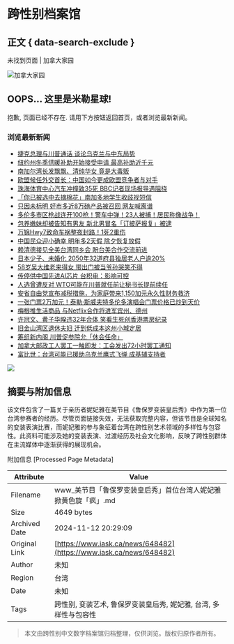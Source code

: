 # 跨性别档案馆

## 正文 { data-search-exclude }


未找到页面 | 加拿大家园

![加拿大家园](https://www.iask.ca/wp-content/uploads/2022/01/iaskca_logo.jpg)

## OOPS... 这里是米勒星球!

抱歉, 页面已经不存在. 请用下方按钮返回首页，或者浏览最新新闻。

### 浏览最新新闻

- [捷克总理与川普通话 谈论乌克兰与中东局势](https://www.iask.ca/news/1035445 "捷克总理与川普通话 谈论乌克兰与中东局势")
- [纽约州冬季供暖补助开始接受申请 最高补助近千元](https://www.iask.ca/news/1035443 "纽约州冬季供暖补助开始接受申请 最高补助近千元")
- [南加尔湾长发飘飘、清纯华女 竟是大毒贩](https://www.iask.ca/news/1035440 "南加尔湾长发飘飘、清纯华女 竟是大毒贩")
- [欧盟候任外交首长：中国如今更成欧盟竞争者与对手](https://www.iask.ca/news/1035438 "欧盟候任外交首长：中国如今更成欧盟竞争者与对手")
- [珠海体育中心汽车冲撞致35死 BBC记者现场报导遇阻挠](https://www.iask.ca/news/1035436 "珠海体育中心汽车冲撞致35死 BBC记者现场报导遇阻挠")
- [「你已被选中去摘棉花」南加多地学生收歧视短信](https://www.iask.ca/news/1035433 "「你已被选中去摘棉花」南加多地学生收歧视短信")
- [只因未标明 好市多近8万磅产品被召回 网友喊离谱](https://www.iask.ca/news/1035431 "只因未标明 好市多近8万磅产品被召回 网友喊离谱")
- [多伦多市区枪战连开100枪！警车中弹！23人被捕！居民称像战争！](https://www.iask.ca/news/1035425 "多伦多市区枪战连开100枪！警车中弹！23人被捕！居民称像战争！")
- [包养嫩妹却被告知有男友 新北男冒名「订披萨报复」被逮](https://www.iask.ca/news/1035423 "包养嫩妹却被告知有男友 新北男冒名「订披萨报复」被逮")
- [万锦Hwy7致命车祸整夜封路！1死2重伤](https://www.iask.ca/news/1035420 "万锦Hwy7致命车祸整夜封路！1死2重伤")
- [中国民众迎小确幸 明年多2天假 除夕恢复放假](https://www.iask.ca/news/1035418 "中国民众迎小确幸 明年多2天假 除夕恢复放假")
- [赖清德接见全美台湾同乡会 盼台美合作交流前进](https://www.iask.ca/news/1035416 "赖清德接见全美台湾同乡会 盼台美合作交流前进")
- [日本少子、未婚化 2050年32道府县独居老人户逾20%](https://www.iask.ca/news/1035414 "日本少子、未婚化 2050年32道府县独居老人户逾20%")
- [58岁吴大维老来得女 带出门被当爷孙哭笑不得](https://www.iask.ca/news/1035411 "58岁吴大维老来得女 带出门被当爷孙哭笑不得")
- [传停供中国先进AI芯片 台积电：影响可控](https://www.iask.ca/news/1035409 "传停供中国先进AI芯片 台积电：影响可控")
- [人选曾遭反对 WTO可能在川普就任前让秘书长提前续任](https://www.iask.ca/news/1035407 "人选曾遭反对 WTO可能在川普就任前让秘书长提前续任")
- [安省自由党宣布减税措施，为家庭带来1,150加元永久性财务救济](https://www.iask.ca/news/1035405 "安省自由党宣布减税措施，为家庭带来1,150加元永久性财务救济")
- [一张门票2万加元！泰勒·斯威夫特多伦多演唱会门票价格已炒到天价](https://www.iask.ca/news/1035401 "一张门票2万加元！泰勒·斯威夫特多伦多演唱会门票价格已炒到天价")
- [梅根推生活商品 与Netflix合作将进军宾州、德州](https://www.iask.ca/news/1035399 "梅根推生活商品 与Netflix合作将进军宾州、德州")
- [许冠文、黄子华暌违32年合体 笑看生死创香港票房纪录](https://www.iask.ca/news/1035396 "许冠文、黄子华暌违32年合体 笑看生死创香港票房纪录")
- [旧金山湾区退休夫妇 迁到低成本这州小城定居](https://www.iask.ca/news/1035394 "旧金山湾区退休夫妇 迁到低成本这州小城定居")
- [筹组新内阁 川普促参院允「休会任命」](https://www.iask.ca/news/1035392 "筹组新内阁 川普促参院允「休会任命」")
- [加拿大邮政工人罢工一触即发：工会发出72小时罢工通知](https://www.iask.ca/news/1035388 "加拿大邮政工人罢工一触即发：工会发出72小时罢工通知")
- [富比世：台湾可能已援助乌克兰鹰式飞弹 成基辅支持者](https://www.iask.ca/news/1035386 "富比世：台湾可能已援助乌克兰鹰式飞弹 成基辅支持者")

![](https://pixel.wp.com/g.gif?v=ext&blog=202177651&post=0&tz=-5&srv=www.iask.ca&j=1%3A12.8.1&host=www.iask.ca&ref=&fcp=3088&rand=0.7636437115568957)

## 摘要与附加信息

<!-- tcd_abstract -->
该文件包含了一篇关于亲历者妮妃雅在美节目《鲁保罗变装皇后秀》中作为第一位台湾参赛者的经历。尽管页面链接失效，无法获取完整内容，但该节目是全球知名的变装表演比赛，而妮妃雅的参与象征着台湾在跨性别艺术领域的多样性与包容性。此资料可能涉及她的变装表演、过渡经历及社会文化影响，反映了跨性别群体在主流媒体中逐渐获得的展现机会。
<!-- tcd_abstract_end -->

附加信息 [Processed Page Metadata]

| Attribute       | Value                                  |
|-----------------|----------------------------------------|
| Filename        | www_美节目「鲁保罗变装皇后秀」首位台湾人妮妃雅掀黄色旋「疯」.md                             |
| Size            | 4649 bytes                           |
| Archived Date   | 2024-11-12 20:29:09                             |
| Original Link   | [https://www.iask.ca/news/648482](https://www.iask.ca/news/648482)                       |
| Author          | 未知                               |
| Region          | 台湾                               |
| Date            | 未知                                 |
| Tags            | 跨性别, 变装艺术, 鲁保罗变装皇后秀, 妮妃雅, 台湾, 多样性与包容性                                 |
>
> 本文由跨性别中文数字档案馆归档整理，仅供浏览。版权归原作者所有。
>